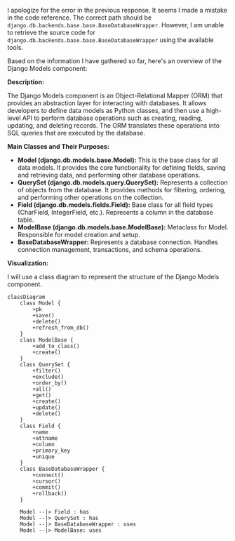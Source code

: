 I apologize for the error in the previous response. It seems I made a mistake in the code reference. The correct path should be `django.db.backends.base.base.BaseDatabaseWrapper`. However, I am unable to retrieve the source code for `django.db.backends.base.base.BaseDatabaseWrapper` using the available tools.

Based on the information I have gathered so far, here's an overview of the Django Models component:

**Description:**

The Django Models component is an Object-Relational Mapper (ORM) that provides an abstraction layer for interacting with databases. It allows developers to define data models as Python classes, and then use a high-level API to perform database operations such as creating, reading, updating, and deleting records. The ORM translates these operations into SQL queries that are executed by the database.

**Main Classes and Their Purposes:**

*   **Model (django.db.models.base.Model):** This is the base class for all data models. It provides the core functionality for defining fields, saving and retrieving data, and performing other database operations.
*   **QuerySet (django.db.models.query.QuerySet):** Represents a collection of objects from the database. It provides methods for filtering, ordering, and performing other operations on the collection.
*   **Field (django.db.models.fields.Field):** Base class for all field types (CharField, IntegerField, etc.). Represents a column in the database table.
*   **ModelBase (django.db.models.base.ModelBase):** Metaclass for Model. Responsible for model creation and setup.
*   **BaseDatabaseWrapper:** Represents a database connection. Handles connection management, transactions, and schema operations.

**Visualization:**

I will use a class diagram to represent the structure of the Django Models component.

```mermaid
classDiagram
    class Model {
        +pk
        +save()
        +delete()
        +refresh_from_db()
    }
    class ModelBase {
        +add_to_class()
        +create()
    }
    class QuerySet {
        +filter()
        +exclude()
        +order_by()
        +all()
        +get()
        +create()
        +update()
        +delete()
    }
    class Field {
        +name
        +attname
        +column
        +primary_key
        +unique
    }
    class BaseDatabaseWrapper {
        +connect()
        +cursor()
        +commit()
        +rollback()
    }

    Model --|> Field : has
    Model --|> QuerySet : has
    Model --|> BaseDatabaseWrapper : uses
    Model --|> ModelBase: uses
```